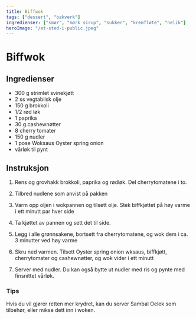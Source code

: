```yaml
---
title: Biffwok
tags: ["dessert", "bakverk"]
ingredienser: ["smør", "mørk sirup", "sukker", "kremfløte", "nelik"]
heroImage: "/et-sted-i-public.jpeg"
---
```


# Biffwok

## Ingredienser

- 300 g strimlet svinekjøtt
- 2 ss vegtabilsk olje
- 150 g brokkoli
- 1/2 rød løk
- 1 paprika
- 30 g cashewnøtter
- 8 cherry tomater
- 150 g nudler
- 1 pose Woksaus Oyster spring onion
- vårløk til pynt

## Instruksjon

1. Rens og grovhakk brokkoli, paprika og rødløk. Del cherrytomatene i to.

2. Tilbred nudlene som anvist på pakken

3. Varm opp oljen i wokpannen og tilsett olje. Stek biffkjøttet på høy varme i ett minutt par hver side

4. Ta kjøttet av pannen og sett det til side.

5. Legg i alle grønnsakene, bortsett fra cherrytomatene, og wok dem i ca. 3 minutter ved høy varme

6. Skru ned varmen. Tilsett Oyster spring onion wksaus, biffkjøtt, cherrytomater og cashewnøtter, og wok vider i ett minutt

7. Server med nudler. Du kan også bytte ut nudler med ris og pynte med finsnittet vårløk.

### Tips

Hvis du vil gjører retten mer krydret, kan du server Sambal Oelek som tilbehør, eller mikse dett inn i woken.
